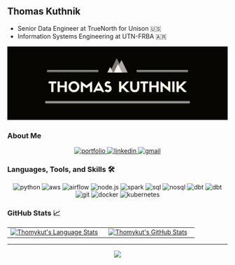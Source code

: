 ## Thomas Kuthnik
* Senior Data Engineer at TrueNorth for Unison :us:
* Information Systems Engineering at UTN-FRBA :argentina:

<img src="./banner.jpg" alt="name banner" />

### About Me

<div align="center">
<a href="https://thomaskuthnik.herokuapp.com/">
<img src="https://img.shields.io/badge/check%20out%20my%20Portfolio-042549?style=for-the-badge&logo=moleculer&logoColor=white" alt="portfolio" />
</a>
<a href="https://www.linkedin.com/in/thomas-kuthnik/">
<img src="https://img.shields.io/badge/visit%20my%20Linkedin-0A66C2?style=for-the-badge&logo=linkedin&logoColor=white" alt="linkedin" />
<a href="mailto:thomy1999@gmail.com">
<img src="https://img.shields.io/badge/email%20me-EA4335?style=for-the-badge&logo=gmail&logoColor=white" alt="gmail" />
</a>
</div>

### Languages, Tools, and Skills 🛠
<div align="center">
  <img src="https://img.shields.io/badge/Python-3776AB?style=for-the-badge&logo=python&logoColor=white" alt="python" />
  <img src="https://img.shields.io/badge/AWS-FF9900?style=for-the-badge&logo=amazon-aws&logoColor=white" alt="aws" />
  <img src="https://img.shields.io/badge/Airflow-61DAFB?style=for-the-badge&logo=airflow&logoColor=white" alt="airflow" />
  <img src="https://img.shields.io/badge/Node.js-3C873A?style=for-the-badge&logo=node-dot-js&logoColor=white" alt="node.js" />
  <img src="https://img.shields.io/badge/Spark-E4682?style=for-the-badge&logo=spark&logoColor=white" alt="spark" />
  <img src="https://img.shields.io/badge/SQL-407AFC?style=for-the-badge&logo=postgresql&logoColor=white" alt="sql" />
  <img src="https://img.shields.io/badge/NoSQL-0066FF?style=for-the-badge&logo=Amazon%20DynamoDB&logoColor=white" alt="nosql" />
  <img src="https://img.shields.io/badge/Databricks-407AFC?style=for-the-badge&logo=databricks&logoColor=white" alt="dbt" />
  <img src="https://img.shields.io/badge/dbt-407AFC?style=for-the-badge&logo=dbt&logoColor=white" alt="dbt" />
  <img src="https://img.shields.io/badge/Git-F05032?style=for-the-badge&logo=git&logoColor=white" alt="git" />
  <img src="https://img.shields.io/badge/Docker-0db7ed?style=for-the-badge&logo=docker&logoColor=white" alt="docker" />
  <img src="https://img.shields.io/badge/Kubernetes-3970e4?style=for-the-badge&logo=kubernetes&logoColor=white" alt="kubernetes" />
</div>

### GitHub Stats 📈
<div align="center">
  <table width="100%">
    <tbody>
      <tr>
        <td width="50%" style="border: none !important;">
        <div align="center" width="100%">
          <a href="https://github.com/thomykut">
            <img src="https://github-readme-stats.vercel.app/api/top-langs/?username=thomykut&hide=ruby&layout=compact&hide_border=true&langs_count=6" alt="Thomykut's Language Stats" vertical-align="middle"/>
          </a>
        </div>
        </td>
        <td width="50%" style="border: none !important;">
        <div align="center" width="100%">
          <a href="https://github.com/thomykut">
            <!-- <img src="https://awesome-github-stats.azurewebsites.net/user-stats/thomykut?cardType=github&theme=github" alt="Thomykut's GitHub Stats" /> -->
            <img src="https://github-readme-stats.vercel.app/api?username=thomykut&show_icons=true&hide=stars&hide_border=true" alt="Thomykut's GitHub Stats" vertical-align="middle"/>
          </a>
        </div>
        </td>
      </tr>
    </tbody>
  <table>
<div>

---

<div align='center'>

![](https://komarev.com/ghpvc/?username=thomykut&label=Profile+Views)

</div>
